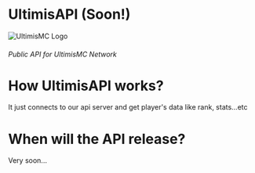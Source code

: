 # UltimisAPI (Soon!)
![UltimisMC Logo](https://images-ext-2.discordapp.net/external/_ZucDiUHTRlc348kPbbl674aPOucH3NqMfaosQW3oOM/%3Fs%3D280%26v%3D4/https/avatars.githubusercontent.com/u/83518236)
<h6>Public API for UltimisMC Network

# How UltimisAPI works?
It just connects to our api server and get player's data like rank, stats...etc

# When will the API release?
Very soon...
